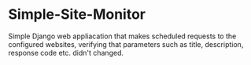 # Simple-Site-Monitor
Simple Django web appliacation that makes scheduled requests to the configured websites, verifying that parameters such as title, description, response code etc. didn't changed.
